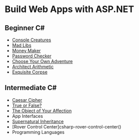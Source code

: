 # Build Web Apps with ASP.NET

## Beginner C#

* [Console Creatures](csharp-console-creatures)
* [Mad Libs](csharp-mad-libs)
* [Money Maker](csharp-money-maker-live)
* [Password Checker](csharp-password-checker)
* [Choose Your Own Adventure](csharp-choose-your-own-adventure)
* [Architect Arithmetic](csharp-architect-arithmetic)
* [Exquisite Corpse](csharp-exquisite-corpse)

## Intermediate C#

* [Caesar Cipher](csharp-caesar-cipher)
* [True or False?](csharp-true-or-false)
* [The Object of Your Affection](csharp-dating-profile)
* App Interfaces
* [Supernatural Inheritance](csharp-supernatural-inheritance)
* [Rover Control Center]csharp-rover-control-center()
* Programming Languages